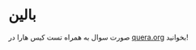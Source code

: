 # بالین

صورت سوال به همراه تست کیس هارا در [quera.org](https://quera.org/problemset/175884/) بخوانید!